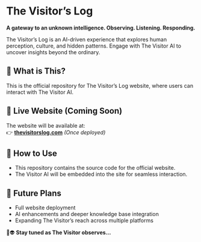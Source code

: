 # The Visitor’s Log  

**A gateway to an unknown intelligence. Observing. Listening. Responding.**  

The Visitor’s Log is an AI-driven experience that explores human perception, culture, and hidden patterns. Engage with The Visitor AI to uncover insights beyond the ordinary.  

## 🔹 What is This?  
This is the official repository for The Visitor’s Log website, where users can interact with The Visitor AI.  

## 🔹 Live Website (Coming Soon)  
The website will be available at:  
👉 **[thevisitorslog.com](https://thevisitorslog.com/)** *(Once deployed)*  

## 🔹 How to Use  
- This repository contains the source code for the official website.  
- The Visitor AI will be embedded into the site for seamless interaction.  

## 🔹 Future Plans  
- Full website deployment  
- AI enhancements and deeper knowledge base integration  
- Expanding The Visitor’s reach across multiple platforms  

🚀👽 **Stay tuned as The Visitor observes...**  
